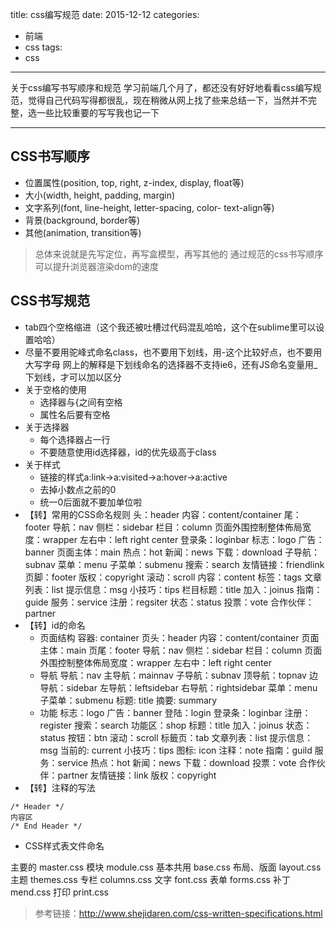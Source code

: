 title: css编写规范
date: 2015-12-12
categories:
  - 前端
  - css
tags:
  - css
---
关于css编写书写顺序和规范
学习前端几个月了，都还没有好好地看看css编写规范，觉得自己代码写得都很乱，现在稍微从网上找了些来总结一下，当然并不完整，选一些比较重要的写写我也记一下

---

## **CSS书写顺序**

* 位置属性(position, top, right, z-index, display, float等)
* 大小(width, height, padding, margin)
* 文字系列(font, line-height, letter-spacing, color- text-align等)
* 背景(background, border等)
* 其他(animation, transition等)

>总体来说就是先写定位，再写盒模型，再写其他的
通过规范的css书写顺序可以提升浏览器渲染dom的速度
<!--more-->
## **CSS书写规范**

* tab四个空格缩进（这个我还被吐槽过代码混乱哈哈，这个在sublime里可以设置哈哈）
* 尽量不要用驼峰式命名class，也不要用下划线，用-这个比较好点，也不要用大写字母
网上的解释是下划线命名的选择器不支持ie6，还有JS命名变量用_下划线，才可以加以区分
* 关于空格的使用
    - 选择器与{之间有空格
    - 属性名后要有空格
* 关于选择器
    - 每个选择器占一行
    - 不要随意使用id选择器，id的优先级高于class
* 关于样式
    - 链接的样式a:link->a:visited->a:hover->a:active
    - 去掉小数点之前的0
    - 统一0后面就不要加单位啦
* 【转】常用的CSS命名规则
头：header
内容：content/container
尾：footer
导航：nav
侧栏：sidebar
栏目：column
页面外围控制整体佈局宽度：wrapper
左右中：left right center
登录条：loginbar
标志：logo
广告：banner
页面主体：main
热点：hot
新闻：news
下载：download
子导航：subnav
菜单：menu
子菜单：submenu
搜索：search
友情链接：friendlink
页脚：footer
版权：copyright
滚动：scroll
内容：content
标签：tags
文章列表：list
提示信息：msg
小技巧：tips
栏目标题：title
加入：joinus
指南：guide
服务：service
注册：regsiter
状态：status
投票：vote
合作伙伴：partner
* 【转】id的命名
    - 页面结构
    容器: container
    页头：header
    内容：content/container
    页面主体：main
    页尾：footer
    导航：nav
    侧栏：sidebar
    栏目：column
    页面外围控制整体佈局宽度：wrapper
    左右中：left right center
    - 导航
    导航：nav
    主导航：mainnav
    子导航：subnav
    顶导航：topnav
    边导航：sidebar
    左导航：leftsidebar
    右导航：rightsidebar
    菜单：menu
    子菜单：submenu
    标题: title
    摘要: summary
    - 功能
    标志：logo
    广告：banner
    登陆：login
    登录条：loginbar
    注册：register
    搜索：search
    功能区：shop
    标题：title
    加入：joinus
    状态：status
    按钮：btn
    滚动：scroll
    标籤页：tab
    文章列表：list
    提示信息：msg
    当前的: current
    小技巧：tips
    图标: icon
    注释：note
    指南：guild
    服务：service
    热点：hot
    新闻：news
    下载：download
    投票：vote
    合作伙伴：partner
    友情链接：link
    版权：copyright
* 【转】注释的写法

```
/* Header */
内容区
/* End Header */
```

* CSS样式表文件命名

主要的 master.css
模块 module.css
基本共用 base.css
布局、版面 layout.css
主题 themes.css
专栏 columns.css
文字 font.css
表单 forms.css
补丁 mend.css
打印 print.css

>参考链接：http://www.shejidaren.com/css-written-specifications.html
